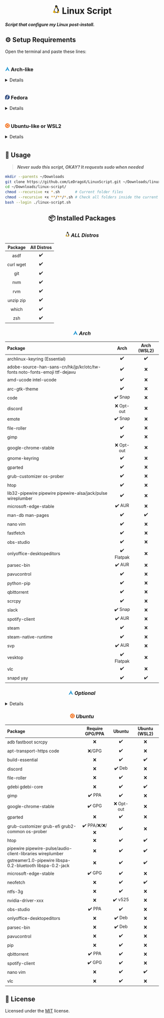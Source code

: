 <h1 align="center">
  <img width=25px src=./src/assets/linux-tux.png>
  Linux Script
</h1>

**_Script that configure my Linux post-install._**

## ⚙️ Setup Requirements

Open the terminal and paste these lines:

<h1></h1>

### <img width="15px" src="./src/assets/arch-linux-logo.png" /> Arch-like

<details>

**This was made to install after you've runned the `archinstall` command and set up at least a minimal install before**

```sh
sudo pacman -Sy --needed --noconfirm curl rsync reflector git
```

#### **⚠️ Get Fastest Mirrors (Arch only)**

Reflector allows Arch to get the fastest mirrors for package downloading.

_**Note:** If you are not in Brazil, then change "BR" to your own country/code._

```sh
sudo reflector --country BR,AR,CL,EC,PY,US,CA,MX --sort rate --save /etc/pacman.d/mirrorlist
```

### <img width="15px" src="./src/assets/arch-linux-logo.png" /> ArchWSL ~ [Project Link](https://github.com/yuk7/ArchWSL)

These steps are for ArchWSL only.

```sh
# Fix 'git: /usr/lib/libc.so.6: version `GLIBC_2.34' not found (required by git)'
sudo pacman -Sy --noconfirm archlinux-keyring git glibc
```

#### ❔ Notes for ArchWSL (Based on [THEIR](https://wsldl-pg.github.io/ArchW-docs/How-to-Setup/) wiki)

1. Open the `linux-script.sh`,
2. Select `[MENU] Arch for WSL` option,
3. Then `[WSL] ArchWSL setup Root and User` for setting root/user accounts
   1. Close the Terminal window;
   2. Open powershell and type `Arch.exe config --default-user <<YOUR_USERNAME>>`;
4. Then reopen the terminal and run steps 1-2 to select `[WSL] ArchWSL Post Configurations (Workflow)` for environment config.

</details>

<h1></h1>

### <img width="15px" src="./src/assets/fedora-logo.png" /> Fedora

<details>

Get `git` for Fedora:

```sh
sudo dnf install -y git
```

</details>

<h1></h1>

### <img width="15px" src="./src/assets/ubuntu-logo.webp" /> Ubuntu-like or WSL2

<details>

Get `git` for Ubuntu:

```sh
sudo apt install -y git
```

</details>

<h1></h1>

## 🚀 Usage

> **_Never sudo this script, OKAY? It requests sudo when needed_**

```sh
mkdir --parents ~/Downloads
git clone https://github.com/LeDragoX/LinuxScript.git ~/Downloads/linux-script
cd ~/Downloads/linux-script/
chmod --recursive +x *.sh       # Current folder files
chmod --recursive +x **/**/*.sh # Check all folders inside the current folder
bash --login ./linux-script.sh
```

<div align="center">

## 📦 Installed Packages

### _<img width=15px src=./src/assets/linux-tux.png> ALL Distros_

|  Package  | All Distros |
| :-------: | :---------: |
|   asdf    |      ✔️      |
| curl wget |      ✔️      |
|    git    |      ✔️      |
|    nvm    |      ✔️      |
|    rvm    |      ✔️      |
| unzip zip |      ✔️      |
|   which   |      ✔️      |
|    zsh    |      ✔️      |

### _<img width="15px" src="./src/assets/arch-linux-logo.png" /> Arch_

| Package                                                                    |   Arch    | Arch (WSL2) |
| :------------------------------------------------------------------------- | :-------: | :---------: |
| archlinux-keyring (Essential)                                              |     ✔️     |      ✔️      |
| adobe-source-han-sans-cn/hk/jp/kr/otc/tw-fonts noto-fonts-emoji ttf-dejavu |     ✔️     |      ❌      |
| amd-ucode intel-ucode                                                      |     ✔️     |      ❌      |
| arc-gtk-theme                                                              |     ✔️     |      ❌      |
| code                                                                       |  ✔️ Snap   |      ❌      |
| discord                                                                    | ❌ Opt-out |      ❌      |
| emote                                                                      |  ✔️ Snap   |      ❌      |
| file-roller                                                                |     ✔️     |      ❌      |
| gimp                                                                       |     ✔️     |      ❌      |
| google-chrome-stable                                                       | ❌ Opt-out |      ❌      |
| gnome-keyring                                                              |     ✔️     |      ❌      |
| gparted                                                                    |     ✔️     |      ❌      |
| grub-customizer os-prober                                                  |     ✔️     |      ❌      |
| htop                                                                       |     ✔️     |      ❌      |
| lib32-pipewire pipewire pipewire-alsa/jack/pulse wireplumber               |     ✔️     |      ❌      |
| microsoft-edge-stable                                                      |   ✔️ AUR   |      ❌      |
| man-db man-pages                                                           |     ✔️     |      ✔️      |
| nano vim                                                                   |     ✔️     |      ❌      |
| fastfetch                                                                  |     ✔️     |      ❌      |
| obs-studio                                                                 |     ✔️     |      ❌      |
| onlyoffice-desktopeditors                                                  | ✔️ Flatpak |      ❌      |
| parsec-bin                                                                 |   ✔️ AUR   |      ❌      |
| pavucontrol                                                                |     ✔️     |      ❌      |
| python-pip                                                                 |     ✔️     |      ❌      |
| qbittorrent                                                                |     ✔️     |      ❌      |
| scrcpy                                                                     |     ✔️     |      ❌      |
| slack                                                                      |  ✔️ Snap   |      ❌      |
| spotify-client                                                             |   ✔️ AUR   |      ❌      |
| steam                                                                      |     ✔️     |      ❌      |
| steam-native-runtime                                                       |     ✔️     |      ❌      |
| svp                                                                        |   ✔️ AUR   |      ❌      |
| vesktop                                                                    | ✔️ Flatpak |      ❌      |
| vlc                                                                        |     ✔️     |      ❌      |
| snapd yay                                                                  |     ✔️     |      ✔️      |

### _<img width="15px" src="./src/assets/arch-linux-logo.png" /> Optional_

<details align="left">

#### NVIDIA Users

|                       Package                       | Arch  | Arch (WSL2) |
| :-------------------------------------------------: | :---: | :---------: |
| cuda lib32-nvidia-utils nvidia/-lts nvidia-settings |   ✔️   |      ❌      |

#### SVP Install

|                            Package                             | Arch  | Arch (WSL2) |
| :------------------------------------------------------------: | :---: | :---------: |
| libmediainfo lsof qt5-base qt5-declarative qt5-svg vapoursynth |   ✔️   |      ❌      |
|                mpv-full rsound spirv-cross svp                 | ✔️ AUR |      ❌      |

</details>

### _<img width="15px" src="./src/assets/ubuntu-logo.webp" /> Ubuntu_

| Package                                                    | Require GPG/PPA |  Ubuntu   | Ubuntu (WSL2) |
| :--------------------------------------------------------- | :-------------: | :-------: | :-----------: |
| adb fastboot scrcpy                                        |        ❌        |     ✔️     |       ❌       |
| apt-transport-https code                                   |      ❌/GPG      |     ✔️     |       ❌       |
| build-essential                                            |        ❌        |     ✔️     |       ✔️       |
| discord                                                    |        ❌        |   ✔️ Deb   |       ❌       |
| file-roller                                                |        ❌        |     ✔️     |       ❌       |
| gdebi gdebi-core                                           |        ❌        |     ✔️     |       ✔️       |
| gimp                                                       |      ✔️ PPA      |     ✔️     |       ❌       |
| google-chrome-stable                                       |      ✔️ GPG      | ❌ Opt-out |       ❌       |
| gparted                                                    |        ❌        |     ✔️     |       ❌       |
| grub-customizer grub-efi grub2-common os-prober            |   ✔️ PPA/❌/❌/❌   |     ✔️     |       ❌       |
| htop                                                       |        ❌        |     ✔️     |       ✔️       |
| pipewire pipewire-pulse/audio-client-libraries wireplumber |        ❌        |     ✔️     |       ✔️       |
| gstreamer1.0-pipewire libspa-0.2-bluetooth libspa-0.2-jack |        ❌        |     ✔️     |       ✔️       |
| microsoft-edge-stable                                      |      ✔️ GPG      |     ✔️     |       ❌       |
| neofetch                                                   |        ❌        |     ✔️     |       ✔️       |
| ntfs-3g                                                    |        ❌        |     ✔️     |       ❌       |
| nvidia-driver-xxx                                          |        ❌        |  ✔️ v525   |       ❌       |
| obs-studio                                                 |      ✔️ PPA      |     ✔️     |       ❌       |
| onlyoffice-desktopeditors                                  |        ❌        |   ✔️ Deb   |       ❌       |
| parsec-bin                                                 |        ❌        |   ✔️ Deb   |       ❌       |
| pavucontrol                                                |        ❌        |     ✔️     |       ❌       |
| pip                                                        |        ❌        |     ✔️     |       ❌       |
| qbittorrent                                                |      ✔️ PPA      |     ✔️     |       ❌       |
| spotify-client                                             |      ✔️ GPG      |     ✔️     |       ❌       |
| nano vim                                                   |        ❌        |     ✔️     |       ✔️       |
| vlc                                                        |        ❌        |     ✔️     |       ❌       |

</div>

## 📝 License

Licensed under the [MIT](LICENSE) license.
